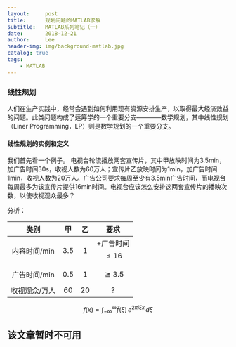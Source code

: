 ```yaml
---
layout:     post
title:      规划问题的MATLAB求解
subtitle:   MATLAB系列笔记（一）
date:       2018-12-21
author:     Lee
header-img: img/background-matlab.jpg
catalog: true
tags:
    - MATLAB
---
```

### 线性规划
人们在生产实践中，经常会遇到如何利用现有资源安排生产，以取得最大经济效益的问题。此类问题构成了运筹学的一个重要分支————数学规划，其中线性规划（Liner Programming，LP）则是数学规划的一个重要分支。
#### 线性规划的实例和定义
我们首先看一个例子。 
电视台轮流播放两套宣传片，其中甲放映时间为3.5min，加广告时间30s，收视人数为60万人；宣传片乙放映时间为1min，加广告时间1min，收视人数为20万人。广告公司要求每周至少有3.5min广告时间，而电视台每周最多为该宣传片提供16min时间。电视台应该怎么安排这两套宣传片的播映次数，以使收视观众最多？  

分析：

| 类别  | 甲 | 乙    | 要求  |
|:-------:|:---:|:-----------:|:-------:|
| 内容时间/min  | 3.5 | 1  | +广告时间$$\leq16$$     |
| 广告时间/min  | 0.5 | 1  | $$\geqq3.5$$ |
| 收视观众/万人 |60   |20  | ?  |


$$
f(x) = \int_{-\infty}^\infty
\hat f(\xi)\,e^{2 \pi i \xi x}
\,d\xi
$$
## 该文章暂时不可用